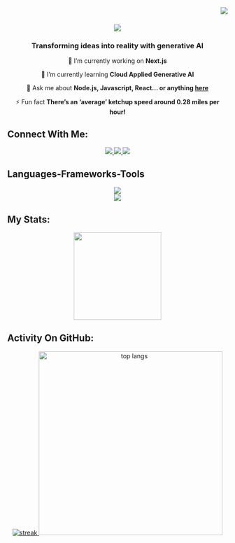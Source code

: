 <img align="right" src="https://visitor-badge.laobi.icu/badge?page_id=Sohail-crypto-collab.Sohail-crypto-collab" />
<h1 align="center">
    <img src="https://readme-typing-svg.herokuapp.com/?font=Righteous&size=45&center=true&vCenter=true&width=800&height=90&duration=4000&lines=Hi+There!+👋;+MY+Self+Muhammad+Sohail+Rehman!;" />
</h1>
 
 <h3 align="center">Transforming ideas into reality with generative AI</h3>
 <div align="center">
  
  🔭 I’m currently working on **Next.js**
 
 🌱 I’m currently learning **Cloud Applied Generative AI**

💬 Ask me about **Node.js, Javascript, React... or anything [here](https://github.com/Sohail-crypto-collab/Sohail-crypto-collab/pulls)**

⚡ Fun fact **There’s an ‘average’ ketchup speed around 0.28 miles per hour!**
</div>

  
## Connect With Me:
<div align="center" id="badges">
    <a href="mailto:sohailrehman011@gamil.com">
    <img src="https://img.shields.io/badge/Gmail-333333?style=for-the-badge&logo=gmail&logoColor=red" />
  </a>
   <a href="" target="_blank">
    <img src="https://img.shields.io/badge/LinkedIn-0077B5?style=for-the-badge&logo=linkedin&logoColor=white" target="_blank" />
  </a>
   <a href="" target="_blank">
     <img src="https://img.shields.io/badge/Portfolio-FF5722?style=for-the-badge&logo=todoist&logoColor=white" target="_blank" /> <!-- sqlite, safari, google-chrome are other good icon options -->
  </a>
 
</div>

### <h2> Languages-Frameworks-Tools </h2>

<div align="center">
<img src="https://skillicons.dev/icons?i=github,git,css,figma"/><br/>
<img src="https://skillicons.dev/icons?i=firebase,html,js,react,tailwind,ts,vercel,nextjs"/>
</div>




## My Stats:
<p align="center">
<img height="200px" src="https://github-readme-stats.vercel.app/api?username=sohail-crypto-collab&hide_border=true&show_icons=true&count_private=true&theme=gruvbox&bg_color=151515">
</p>

## Activity On GitHub:

<div align="center">
<p >
  <a href="https://github.com/sohail-crypto-collab">      
<img title="stats" alt="streak" src="https://github-readme-streak-stats.herokuapp.com/?user=sohail-crypto-collab&theme=gruvbox&hide_border=true&stroke=f53b3b"/>
<img width=420 src="https://github-readme-stats-salesp07.vercel.app/api/top-langs/?username=Sohail-crypto-collab&hide=HTML&langs_count=8&layout=compact&theme=gruvbox&hide_border=true&stroke=f53b3b&size_weight=0.5&count_weight=0.5&exclude_repo=github-readme-stats" alt="top langs" />
</a> 
</p>
</div>












